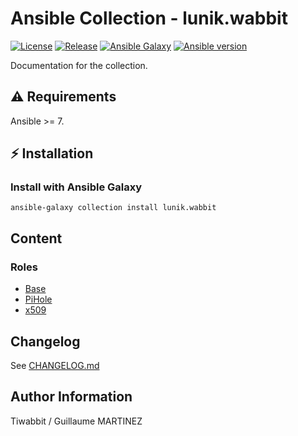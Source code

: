 # Ansible Collection - lunik.wabbit

[![License](https://img.shields.io/github/license/Lunik/ansible-wabbit-collection?style=flat-square)](https://github.com/Lunik/ansible-wabbit-collection/blob/main/LICENSE)
[![Release](https://img.shields.io/github/v/release/Lunik/ansible-wabbit-collection?style=flat-square)](https://github.com/Lunik/ansible-wabbit-collection/releases)
[![Ansible Galaxy](https://img.shields.io/badge/ansible-galaxy-black.svg?style=flat-square&logo=ansible)](https://galaxy.ansible.com/Lunik/wabbit)
[![Ansible version](https://img.shields.io/badge/ansible-%3E%3D2.10-black.svg?style=flat-square&logo=ansible)](https://github.com/ansible/ansible)

Documentation for the collection.

## ⚠️ Requirements

Ansible >= 7.

## ⚡ Installation

### Install with Ansible Galaxy

```shell
ansible-galaxy collection install lunik.wabbit
```

## Content

### Roles

- [Base](./roles/base/README.md)
- [PiHole](./roles/pihole/README.md)
- [x509](./roles/x509/README.md)

## Changelog

See [CHANGELOG.md](./CHANGELOG.md)

## Author Information

Tiwabbit / Guillaume MARTINEZ